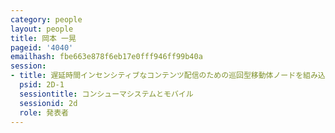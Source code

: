 ```yaml
---
category: people
layout: people
title: 岡本 一晃
pageid: '4040'
emailhash: fbe663e878f6eb17e0fff946ff99b40a
session:
- title: 遅延時間インセンシティブなコンテンツ配信のための巡回型移動体ノードを組み込んだOpportunistic Network構成法と位置依存型フォワーディング知識
  psid: 2D-1
  sessiontitle: コンシューマシステムとモバイル
  sessionid: 2d
  role: 発表者
---
```


